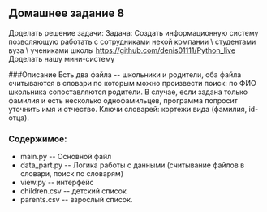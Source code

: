 ## Домашнее задание 8
Доделать решение задачи: Задача: Создать информационную систему позволяющую работать 
с сотрудниками некой компании \ студентами вуза \ учениками школы
https://github.com/denis01111/Python_live
Доделать нашу мини-систему

###Описание
Есть два файла -- школьники и родители, оба файла считываются в словари по которым можно произвести
поиск: по ФИО школьника сопоставляются родители. В случае, если задана только фамилия и есть несколько 
однофамильцев, программа попросит уточнить имя и отчество. Ключи словарей: кортежи вида
(фамилия, id-отца). 

### Содержимое:
* main.py -- Основной файл
* data_part.py -- Логика работы с данными (считывание файлов в словари, поиск по словарям)
* view.py -- интерфейс
* children.csv -- детский список
* parents.csv -- взрослый список.